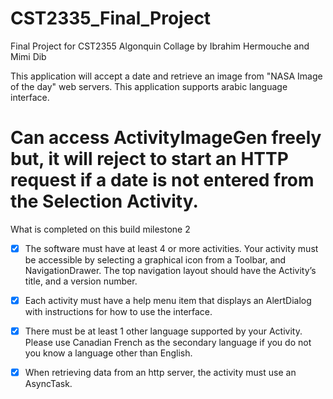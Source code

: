 # CST2335_Final_Project
Final Project for CST2355 Algonquin Collage
by Ibrahim Hermouche
and Mimi Dib

This application will accept a date and retrieve an image from "NASA Image of the day" web servers.
This application supports arabic language interface.

# Can access ActivityImageGen freely but, it will reject to start an HTTP request if a date is not entered from the Selection Activity.

What is completed on this build milestone 2
- [x] The software must have at least 4 or more activities. Your activity must be accessible by selecting a graphical icon from a Toolbar, and NavigationDrawer. 
  The top navigation layout should have the Activity’s title, and a version number.
- [x] Each activity must have a help menu item that displays an AlertDialog with instructions for how to use the interface.
- [x] There must be at least 1 other language supported by your Activity. Please use Canadian French as the secondary language if you do not you know a language other than English.
- [x] When retrieving data from an http server, the activity must use an AsyncTask.



